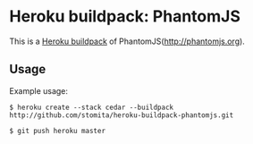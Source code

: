 Heroku buildpack: PhantomJS
=======================

This is a [Heroku buildpack](http://devcenter.heroku.com/articles/buildpacks) of PhantomJS(http://phantomjs.org).

Usage
-----

Example usage:

    $ heroku create --stack cedar --buildpack http://github.com/stomita/heroku-buildpack-phantomjs.git

    $ git push heroku master



